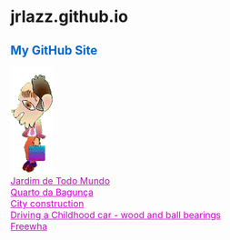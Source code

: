 # jrlazz.github.io
<h2 style="color:#06c;">My GitHub Site<br></h2>
<img src="ag_baboy.gif"><br>
<a href="https://jrlazz.github.io/vivian/jtm.html" target="_blank" style="font-size:12pt;color:#c0c;">Jardim de Todo Mundo</a><br>
<a href="https://jrlazz.eu5.org/qdb/form02.php" target="_blank" style="font-size:12pt;color:#c0c;">Quarto da Bagunça</a><br>
<a href="https://jrlazz.github.io/anim/Vdrag.html" target="_blank" style="font-size:12pt;color:#c0c;">City construction</a><br>
<a href="https://jrlazz.github.io/ggk/woody.html" target="_blank" style="font-size:12pt;color:#c0c;">Driving a Childhood car - wood and ball bearings</a><br>
<a href="https://jrlazz.eu5.org/" target="_blank" style="font-size:12pt;color:#c0c;">Freewha</a>

